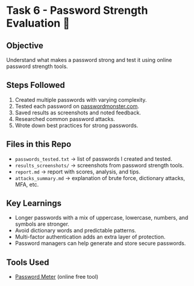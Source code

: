 # Task 6 - Password Strength Evaluation 🔐

## Objective
Understand what makes a password strong and test it using online password strength tools.

## Steps Followed
1. Created multiple passwords with varying complexity.
2. Tested each password on [passwordmonster.com](https://passwordmonster.com).
3. Saved results as screenshots and noted feedback.
4. Researched common password attacks.
5. Wrote down best practices for strong passwords.

## Files in this Repo
- `passwords_tested.txt` → list of passwords I created and tested.
- `results_screenshots/` → screenshots from password strength tools.
- `report.md` → report with scores, analysis, and tips.
- `attacks_summary.md` → explanation of brute force, dictionary attacks, MFA, etc.

## Key Learnings
- Longer passwords with a mix of uppercase, lowercase, numbers, and symbols are stronger.
- Avoid dictionary words and predictable patterns.
- Multi-factor authentication adds an extra layer of protection.
- Password managers can help generate and store secure passwords.

## Tools Used
- [Password Meter](https://passwordmeter.com) (online free tool)
